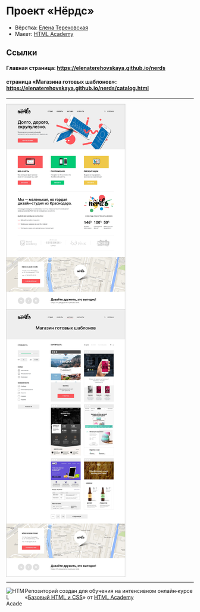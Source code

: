 # Проект «Нёрдс»

* Вёрстка: [Елена Тереховская](https://github.com/elenaterehovskaya)
* Макет: [HTML Academy](https://htmlacademy.ru)

## Ссылки

#### Главная страница: <a href="https://elenaterehovskaya.github.io/nerds" target="_blank">https://elenaterehovskaya.github.io/nerds</a>

#### страница «Магазина готовых шаблонов»: <a href="https://elenaterehovskaya.github.io/nerds/catalog.html" target="_blank">https://elenaterehovskaya.github.io/nerds/catalog.html</a>

####

---

<a href="https://elenaterehovskaya.github.io/nerds" target="_blank"><img align="top" width="320" alt="Главная страница «Нёрдс»" src="https://github.com/elenaterehovskaya/elenaterehovskaya.github.io/blob/master/img/nerds-index.jpg"></a>
<a href="https://elenaterehovskaya.github.io/nerds/catalog.html" target="_blank"><img align="top" width="320" alt="страница «Магазина готовых шаблонов»" src="https://github.com/elenaterehovskaya/elenaterehovskaya.github.io/blob/master/img/nerds-catalog.jpg"></a>

---

<a href="https://htmlacademy.ru/intensive/htmlcss"><img align="left" width="50" height="50" alt="HTML Academy" src="https://up.htmlacademy.ru/static/img/intensive/htmlcss/logo-for-github.svg"></a>

Репозиторий создан для обучения на интенсивном онлайн‑курсе «[Базовый HTML и CSS](https://htmlacademy.ru/intensive/htmlcss)» от [HTML Academy](https://htmlacademy.ru)
